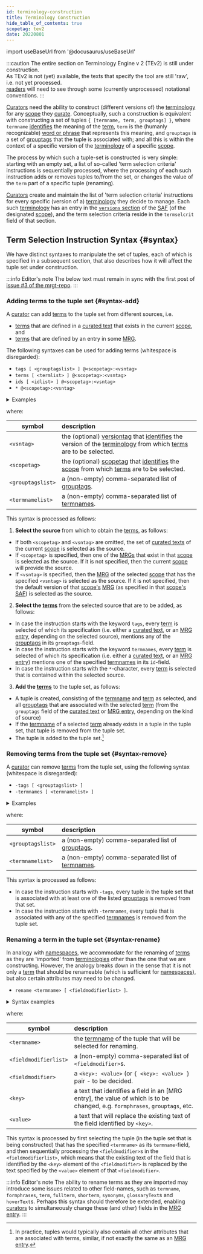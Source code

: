 ```yaml
---
id: terminology-construction
title: Terminology Construction
hide_table_of_contents: true
scopetag: tev2
date: 20220801
---
```


import useBaseUrl from '@docusaurus/useBaseUrl'

:::caution
The entire section on Terminology Engine v 2 (TEv2) is still under construction.<br/>
As TEv2 is not (yet) available, the texts that specify the tool are still 'raw', i.e. not yet processed.<br/>[readers](@) will need to see through some (currently unprocessed) notational conventions.
:::

[Curators](@) need the ability to construct (different versions of) the [terminology](@) for any [scope](@) they [curate](@). Conceptually, such a construction is equivalent with constructing a set of tuples `{ [termname, term, grouptags] }`, where `termname` [identifies](@) the meaning of the [term](@), `term` is the (humanly recognizable) [word or phrase](term@) that represents this meaning, and `grouptags` is a set of [grouptags](@) that the tuple is associated with; and all this is within the context of a specific version of the [terminology](@) of a specific [scope](@).

The process by which such a tuple-set is constructed is very simple: starting with an empty set, a list of so-called 'term selection criteria' instructions is sequentially processed, where the processing of each such instruction adds or removes tuples to/from the set, or changes the value of the `term` part of a specific tuple (renaming).

[Curators](@) create and maintain the list of 'term selection criteria' instructions for every specific (version of a) [terminology](@) they decide to manage. Each such [terminology](@) has an entry in the [`versions` section](/docs/tev2/spec-files/saf#versions) of the [SAF](@) (of the designated [scope](@)), and the term selection criteria reside in the `termselcrit` field of that section.

## Term Selection Instruction Syntax {#syntax}

We have distinct syntaxes to manipulate the set of tuples, each of which is specified in a subsequent section, that also describes how it will affect the tuple set under construction.

:::info Editor's note
The below text must remain in sync with the first post of [issue #3 of the mrgt-repo](https://github.com/trustoverip/ctwg-toolkit-mrg/issues/3).
:::

### Adding terms to the tuple set {#syntax-add}

A [curator](@) can add [terms](@) to the tuple set from different sources, i.e.
- [terms](@) that are defined in a [curated text](@) that exists in the current [scope](@), and
- [terms](@) that are defined by an entry in some [MRG](@).

The following syntaxes can be used for adding terms (whitespace is disregarded):
- `tags [ <grouptagslist> ] @<scopetag>:<vsntag>`
- `terms [ <termlist> ] @<scopetag>:<vsntag>`
- `ids [ <idlist> ] @<scopetag>:<vsntag>`
- `* @<scopetag>:<vsntag>`

<details>
<summary>Examples</summary>

| Instruction | What it does when processed |
| :---------- | :---------- |
| `tags[management,governance]@essiflab` | adds all [terms](@) that are part of the currently used [terminology](@) of the [scope](@) `essiflab`, that have the [grouptag](@) `management` or `governance`, to the tuple set.  |
| `terms[party]@essiflab:v3.1` | adds the [term](@) `party` from version `v3.1` of the [terminology](@) of [scope](@) `essiflab`. |
| `ids[pattern-party-actor-action]@essiflab` | adds the [term](@) to the tuple set that is specified in the [mrg entry](@) whose `id`-field contains `pattern-party-actor-action`. |

</details>

  where:

| symbol            | description |
| ----------------- | :---------- |
| `<vsntag>`        | the (optional) [versiontag](@) that [identifies](@) the version of the [terminology](@) from which [terms](@) are to be selected.|
| `<scopetag>`      | the (optional) [scopetag](@) that [identifies](@) the [scope](@) from which [terms](@) are to be selected.|
| `<grouptagslist>` | a (non-empty) comma-separated list of [grouptags](@). |
| `<termnamelist>`    | a (non-empty) comma-separated list of [termnames](@). |

This syntax is processed as follows:
1. **Select the source** from which to obtain the [terms](@), as follows:
  - If both `<scopetag>` and `<vsntag>` are omitted, the set of [curated texts](@) of the current [scope](@) is selected as the source.
  - If `<scopetag>` is specified, then one of the [MRGs](@) that exist in that [scope](@) is selected as the source. If it is not specified, then the current [scope](@) will provide the source.
  - If `<vsntag>` is specified, then the [MRG](@) of the selected [scope](@) that has the specified `<vsntag>` is selected as the source. If it is not specified, then the default version of that [scope's](@) [MRG](@) (as specified in that [scope's](@) [SAF](@)) is selected as the source.
2. **Select the [terms](@)** from the selected source that are to be added, as follows:
  - In case the instruction starts with the keyword `tags`, every [term](@) is selected of which its specification (i.e. either a [curated text](@), or an [MRG entry](@), depending on the selected source), mentions any of the [grouptags](@) in its `grouptags`-field.
  - In case the instruction starts with the keyword `termnames`, every [term](@) is selected of which its specification (i.e. either a [curated text](@), or an [MRG entry](@)) mentions one of the specified [termnames](@) in its `id`-field.
  - In case the instruction starts with the `*`-character, every [term](@) is selected that is contained within the selected source.
3. **Add the [terms](@)** to the tuple set, as follows:
  - A tuple is created, consisting of the [termname](@) and [term](@) as selected, and all [grouptags](@) that are associated with the selected [term](@) (from the `grouptags` field of the [curated text](@) or [MRG entry](@), depending on the kind of source)
  - If the [termname](@) of a selected [term](@) already exists in a tuple in the tuple set, that tuple is removed from the tuple set.
  - The tuple is added to the tuple set.[^1]

[^1]: In practice, tuples would typically also contain all other attributes that are associated with terms, similar, if not exactly the same as an [MRG entry](@).

### Removing terms from the tuple set {#syntax-remove}

A [curator](@) can remove [terms](@) from the tuple set, using the following syntax (whitespace is disregarded):
- `-tags [ <grouptagslist> ]`
- `-termnames [ <termnamelist> ]`

<details>
<summary>Examples</summary>

| Instruction | What it does when processed |
| :---------- | :---------- |
| `-tags[management,governance]` | removes all tuples for [terms](@) that are associated with the [grouptag](@) `management` or `governance`.  |
| `-termnames[party]` | removes the tuple for the [term](@) `party`. |

</details>

  where:

| symbol            | description |
| ----------------- | :---------- |
| `<grouptagslist>` | a (non-empty) comma-separated list of [grouptags](@). |
| `<termnamelist>`    | a (non-empty) comma-separated list of [termnames](@). |

This syntax is processed as follows:
- In case the instruction starts with `-tags`, every tuple in the tuple set that is associated with at least one of the listed [grouptags](@) is removed from that set.
- In case the instruction starts with `-termnames`, every tuple that is associated with any of the specified [termnames](@) is removed from the tuple set.

### Renaming a term in the tuple set {#syntax-rename}

In analogy with [namespaces](https://en.wikipedia.org/wiki/Namespace), we accommodate for the renaming of [terms](@) as they are 'imported' from [terminologies](@) other than the one that we are constructing. However, the analogy breaks down in the sense that it is not only a [term](@) that should be renameable (which is sufficient for [namespaces](https://en.wikipedia.org/wiki/Namespace)), but also certain attributes may need to be changed.

- `rename <termname> [ <fieldmodifierlist> ]`.

<details>
<summary>Syntax examples</summary>

| Instruction | What it does when it is processed |
| :---------- | :---------- |
| `rename party partij` | renames the [term](@) that is currently associated with the [termname](@) `party` into `partij`. |

</details>

where:

| symbol                | description |
| --------------------- | :---------- |
| `<termname>`            | the [termname](@) of the tuple that will be selected for renaming. |
| `<fieldmodifierlist>` | a (non-empty) comma-separated list of `<fieldmodifier>`s. |
| `<fieldmodifier>`     | a `<key>: <value>` (or `{ <key>: <value> }` pair - to be decided. |
| `<key>`               | a text that identifies a field in an [MRG entry], the value of which is to be changed, e.g. `formphrases`, `grouptags`, etc.   |
| `<value>`             | a text that will replace the existing text of the field identified by `<key>`.  |

This syntax is processed by first selecting the tuple (in the tuple set that is being constructed) that has the specified `<termname>` as its `termname`-field, and then sequentially processing the `<fieldmodifier>`s in the `<fieldmodifierlist>`, which means that the existing text of the field that is identified by the `<key>` element of the `<fieldmodifier>` is replaced by the text specified by the `<value>` element of that `<fieldmodifier>`.

:::info Editor's note
The ability to rename terms as they are imported may introduce some issues related to other field-names, such as `termname`, `formphrases`, `term`, `fullterm`, `shorterm`, `synonyms`, `glossaryText`s and `hoverText`s. Perhaps this syntax should therefore be extended, enabling [curators](@) to simultaneously change these (and other) fields in the [MRG entry](@).
:::
